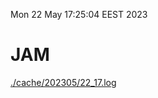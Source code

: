Mon 22 May 17:25:04 EEST 2023
# JAM
<a href='./cache/202305/22_17.log'>./cache/202305/22_17.log</a>

